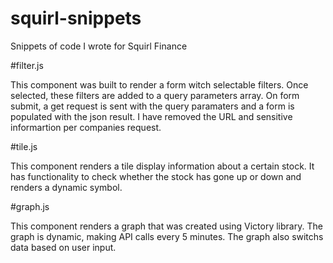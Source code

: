 # squirl-snippets
Snippets of code I wrote for Squirl Finance


#filter.js

This component was built to render a form witch selectable filters. Once selected, these filters are added to a query parameters array. On form submit, a get request is sent with the query paramaters and a form is populated with the json result.
I have removed the URL and sensitive informartion per companies request.

#tile.js

This component renders a tile display information about a certain stock. It has functionality to check whether the stock has gone up or down and renders a dynamic symbol. 

#graph.js

This component renders a graph that was created using Victory library. The graph is dynamic, making API calls every 5 minutes. The graph also switchs data based on user input.

